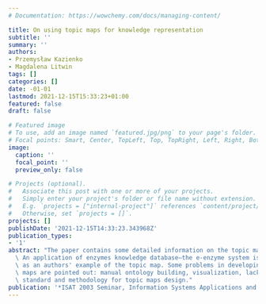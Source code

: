 ```yaml
---
# Documentation: https://wowchemy.com/docs/managing-content/

title: On using topic maps for knowledge representation
subtitle: ''
summary: ''
authors:
- Przemysław Kazienko
- Magdalena Litwin
tags: []
categories: []
date: -01-01
lastmod: 2021-12-15T15:33:23+01:00
featured: false
draft: false

# Featured image
# To use, add an image named `featured.jpg/png` to your page's folder.
# Focal points: Smart, Center, TopLeft, Top, TopRight, Left, Right, BottomLeft, Bottom, BottomRight.
image:
  caption: ''
  focal_point: ''
  preview_only: false

# Projects (optional).
#   Associate this post with one or more of your projects.
#   Simply enter your project's folder or file name without extension.
#   E.g. `projects = ["internal-project"]` references `content/project/deep-learning/index.md`.
#   Otherwise, set `projects = []`.
projects: []
publishDate: '2021-12-15T14:33:23.343968Z'
publication_types:
- '1'
abstract: "The paper contains some detailed information on the topic maps paradigm.\
  \ An application of enzymes knowledge database–the e-enzyme system is presented\
  \ as an authors' example of the topic map. Some problems in developing of topic\
  \ maps are pointed out: manual ontology building, visualization, lack of querying\
  \ standard and methodology for topic maps design."
publication: '*ISAT 2003 Seminar, Information Systems Applications and Technology*'
---
```

